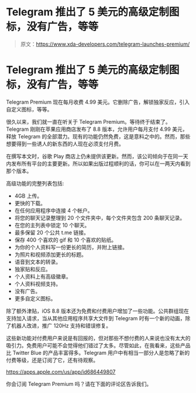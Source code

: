 # Telegram 推出了 5 美元的高级定制图标，没有广告，等等

> 原文：<https://www.xda-developers.com/telegram-launches-premium/>

# Telegram 推出了 5 美元的高级定制图标，没有广告，等等

Telegram Premium 现在每月收费 4.99 美元。它删除广告，解锁独家反应，引入自定义图标，等等。

很久以来，我们就一直在听关于 Telegram Premium。等待终于结束了。Telegram 刚刚在苹果应用商店发布了 8.8 版本，允许用户每月支付 4.99 美元，释放 Telegram 的全部潜力。现有的功能仍然免费，这是意料之中的。然而，那些想要得到一些诱人的新东西的人现在必须支付月费。

在撰写本文时，谷歌 Play 商店上仍未提供该更新。然而，该公司倾向于在同一天内发布所有平台的主要更新。所以如果出版过程顺利的话，你可以在一两天内看到那个版本。

高级功能的完整列表包括:

*   4GB 上传。
*   更快的下载。
*   在任何应用程序中连接 4 个帐户。
*   将您的聊天记录整理到 20 个文件夹中，每个文件夹包含 200 条聊天记录。
*   在您的主列表中锁定 10 个聊天。
*   最多保留 20 个公共 t.me 链接。
*   保存 400 个喜欢的 gif 和 10 个喜欢的贴纸。
*   为你的个人资料写一份更长的简历，并附上链接。
*   为照片和视频添加更长的标题。
*   语音到文本的转录。
*   独家贴和反应。
*   个人资料上有高级徽章。
*   个人资料视频支持。
*   没有广告。
*   更多自定义图标。

除了额外津贴，iOS 8.8 版本还为免费和付费用户增加了一些功能。公共群组现在支持加入请求，当从其他应用程序共享大文件到 Telegram 时有一个新的动画，除了机器人改进，推广 120Hz 支持和错误修复。

这些新功能对付费用户来说是有回报的，但对那些不想付费的人来说也没有太大的吸引力。免费用户可能不会觉得他们错过了太多。尽管如此，在我看来，这些产品比 Twitter Blue 的产品丰富得多。Telegram 用户中有相当一部分人是忽略了新的付费等级，还是订阅了它，还有待观察。

https://apps.apple.com/us/app/id686449807

你会订阅 Telegram Premium 吗？请在下面的评论区告诉我们。